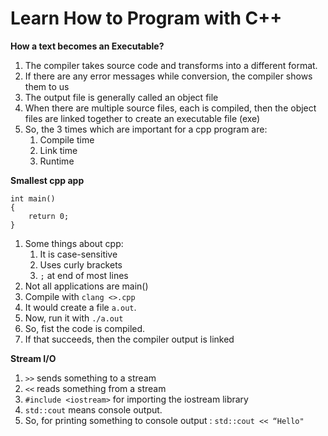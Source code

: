 # Learn How to Program with C++

**How a text becomes an Executable?**
1. The compiler takes source code and transforms into a different format.
2. If there are any error messages while conversion, the compiler shows them to us
3. The output file is generally called an object file
4.  When there are multiple source files, each is compiled, then the object files are linked together to create an executable file (exe)
5. So, the 3 times which are important for a cpp program are:
    1. Compile time
    2. Link time
    3. Runtime


**Smallest cpp app**
```
int main()
{
    return 0;
}
```
1. Some things about cpp:
    1. It is case-sensitive
    2. Uses curly brackets
    3. `;` at end of most lines
2. Not all applications are main()
3. Compile with `clang <>.cpp`
4. It would create a file `a.out`.
5. Now, run it with `./a.out`
6. So, fist the code is compiled.
7. If that succeeds, then the compiler output is linked

**Stream I/O**
1. `>>` sends something to a stream
2. `<<` reads something from a stream
3. `#include <iostream>` for importing the iostream library
4. `std::cout` means console output.
5. So, for printing something to console output : `std::cout << “Hello"`